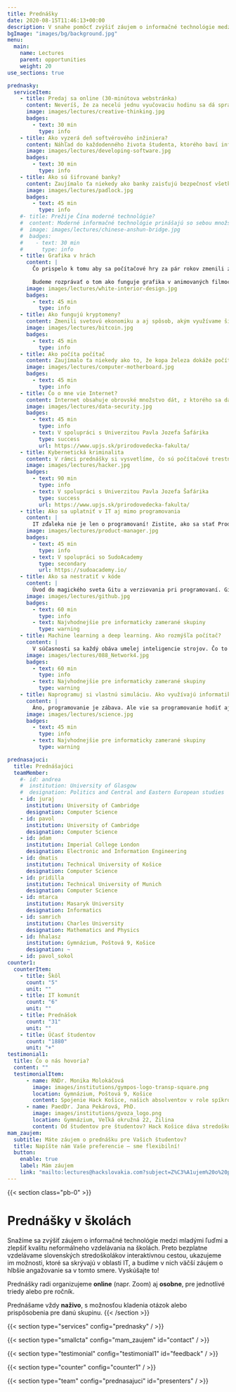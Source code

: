 ```yaml
---
title: Prednášky
date: 2020-08-15T11:46:13+00:00
description: V snahe pomôcť zvýšiť záujem o informačné technológie medzi mladými ľuďmi, ako aj zlepšiť kvalitu neformálneho vzdelávania na školách, sme sa rozhodli spustiť náš pilotný projekt odborných prednášok.
bgImage: "images/bg/background.jpg"
menu:
  main:
    name: Lectures
    parent: opportunities
    weight: 20
use_sections: true

prednasky:
  serviceItem:
    - title: Predaj sa online (30-minútova webstránka)
      content: Neveríš, že za necelú jednu vyučovaciu hodinu sa dá spraviť stránka, ktorá môže zažiariť? Čo keď ti povieme, že to možné je? Pridaj sa k nám a my ti ukážeme ako!
      image: images/lectures/creative-thinking.jpg
      badges:
        - text: 30 min
          type: info
    - title: Ako vyzerá deň softvérového inžiniera?
      content: Náhľad do každodenného života študenta, ktorého baví informatika a programovanie a to ako vyzerá jeho bežný deň v práci. Budeme hovoriť o tom, ako sa dostanú riadky programu “do produkcie” a ako sa minimalizuje možnosť chyby v programoch. Tiež spomenieme, že nie všetko je iba o písaní programov a že nie celý deň sa dá presediet pred počítačom. A na záver si spravíme náhľad do pracovných prostredí veľkých spoločností ako Google alebo Facebook.
      image: images/lectures/developing-software.jpg
      badges:
        - text: 30 min
          type: info
    - title: Ako sú šifrované banky?
      content: Zaujímalo ťa niekedy ako banky zaisťujú bezpečnosť všetkých ich transakcii a prečo je to dôležité? Na tejto prednáške si povieme, čo to je šifrovanie, ako funguje a vysvetíme ako banky šifrujú všetku svoju komunikáciu. Tiež si povieme, prečo dochádza k úniku informácii čo môže zanechať komunikáciu nezabezpečenou.
      image: images/lectures/padlock.jpg
      badges:
        - text: 45 min
          type: info
    #- title: Prežije Čína moderné technológie?
    #  content: Moderné informačné technológie prinášajú so sebou množstvo nových challenges pre autoritatívne systémy po celom svete, ktorých mocenský monopol býva mnohokrát výrazne erodovaný. Práve príklad Číny, ako historicky jeden z najviac a najlepšie kontrolovaných systémov, je zaujímave analyzovať v svetle súčasnej doby a COVID-19 krízy. Aký vplyv bude mať dnešná technológia, a najmä sociálne siete, na Čínsky autoritatívny systém?
    #  image: images/lectures/chinese-anshun-bridge.jpg
    #  badges:
    #    - text: 30 min
    #      type: info
    - title: Grafika v hrách
      content: |
        Čo prispelo k tomu aby sa počítačové hry za pár rokov zmenili z rozpixelovaných 2D plošinoviek na fotorealistické 3D hry na nerozoznanie od fotky alebo filmu?
        
        Budeme rozprávať o tom ako funguje grafika v animovaných filmoch alebo hrách a aké triky sa využívajú na docielenie dojmu, že ide o reálnu scénu. Tiež si povieme o tom, prečo je grafika výpočtovo veľmi náročná a častokrát ju zvládnu iba tie najlepšie počítače na trhu.
      image: images/lectures/white-interior-design.jpg
      badges:
        - text: 45 min
          type: info
    - title: Ako fungujú kryptomeny?
      content: Zmenili svetovú ekonomiku a aj spôsob, akým využívame šifrovanie v technológiách. Čím sú kryptomeny výnimočné, ako fungujú a ako si vytvoríš vlastnú peňaženku sa dozvieš na tomto workshope.
      image: images/lectures/bitcoin.jpg
      badges:
        - text: 45 min
          type: info
    - title: Ako počíta počítač
      content: Zaujímalo ťa niekedy ako to, že kopa železa dokáže počítať? Na tejto prednáške si ukážeme čo sa v skutočnosti deje ak kalkulačku na svojom počítači necháte spočítať 2 čísla a ako zo základných elektrických súčiastok, ktoré poznáme z fyziky, postaviť počítač.
      image: images/lectures/computer-motherboard.jpg
      badges:
        - text: 45 min
          type: info
    - title: Čo o mne vie Internet?
      content: Internet obsahuje obrovské množstvo dát, z ktorého sa dá zistiť veľa zaujímavých informácií. V prednáške si ukážeme niekoľko verejných zdrojov týchto informácií (nie len Google). Na pár minút z nás budú forenzní analytici a zahĺbime sa do vyhľadania informácií a zistíme či internet o nás nevie viac ako sme si mysleli.
      image: images/lectures/data-security.jpg
      badges:
        - text: 45 min
          type: info
        - text: V spolupráci s Univerzitou Pavla Jozefa Šafárika
          type: success
          url: https://www.upjs.sk/prirodovedecka-fakulta/
    - title: Kybernetická kriminalita
      content: V rámci prednášky si vysvetlíme, čo sú počítačové trestné činy a trestnoprávna zodpovednosť. Na praktických ukážkach a reálnych rozhodnutiach súdov si ukážeme čo znamená porušovanie autorských práv, krádež identity, porušovanie súkromia a ochrany osobných údajov na sociálnych sieťach. Súčasne ale aj vysvetlíme pojmy ako hacking, cracking, sniffing z pohľadu trestného práva.
      image: images/lectures/hacker.jpg
      badges:
        - text: 90 min
          type: info
        - text: V spolupráci s Univerzitou Pavla Jozefa Šafárika
          type: success
          url: https://www.upjs.sk/prirodovedecka-fakulta/
    - title: Ako sa uplatniť v IT aj mimo programovania
      content: |
        IT zďaleka nie je len o programovaní! Zistite, ako sa stať Produktovým manažérom, čo je momentálne jedna z najvyhľadávanejších pozícií v IT sektore, a taktiež ako riadia vývoj svojich digitálnych produktov top technologické firmy ako Spotify, Netflix a Google.
      image: images/lectures/product-manager.jpg
      badges:
        - text: 45 min
          type: info
        - text: V spolupráci so SudoAcademy
          type: secondary
          url: https://sudoacademy.io/
    - title: Ako sa nestratiť v kóde
      content: |
        Úvod do magického sveta Gitu a verziovania pri programovaní. Git je neodeliteľná súčasť života každého programátora, ktorý chce pracovať na projektoch v tíme. Budeme sa rozprávať o najpoužívanejšom nástroji pre správu git projektov - Githube a pozrieme sa na to ako sa využíva v praxi.
      image: images/lectures/github.jpg
      badges:
        - text: 60 min
          type: info
        - text: Najvhodnejšie pre informaticky zamerané skupiny
          type: warning
    - title: Machine learning a deep learning. Ako rozmýšľa počítač?
      content: |
        V súčasnosti sa každý obáva umelej inteligencie strojov. Čo to ale je umelá inteligencia alebo všeobecnejšie machinne learning? To, čo to je, a ako si vlastnú umelú inteligenciu môžeme naprogramovať do 30 minút sa dozviete práve na tejto prednáške.
      image: images/lectures/088_Network4.jpg
      badges:
        - text: 60 min
          type: info
        - text: Najvhodnejšie pre informaticky zamerané skupiny
          type: warning
    - title: Naprogramuj si vlastnú simuláciu. Ako využívajú informatiku vedci.
      content: |
        Áno, programovanie je zábava. Ale vie sa programovanie hodiť aj v živote vedca? Určite. Vedci používajú počítače napríklad na vytváranie simulácií. Ako naprogramovať jednoduchú simuláciu produkujúcu nádherné obrázky si vysvetlíme do 45 minút na tejto prednáške.
      image: images/lectures/science.jpg
      badges:
        - text: 45 min
          type: info
        - text: Najvhodnejšie pre informaticky zamerané skupiny
          type: warning

prednasajuci:
  title: Prednášajúci
  teamMember:
    #- id: andrea
    #  institution: University of Glasgow
    #  designation: Politics and Central and Eastern European studies
    - id: juraj
      institution: University of Cambridge
      designation: Computer Science
    - id: pavol
      institution: University of Cambridge
      designation: Computer Science
    - id: adam
      institution: Imperial College London
      designation: Electronic and Information Engineering
    - id: dmatis
      institution: Technical University of Košice
      designation: Computer Science
    - id: pridilla
      institution: Technical University of Munich
      designation: Computer Science
    - id: mtarca
      institution: Masaryk University
      designation: Informatics
    - id: samrich
      institution: Charles University
      designation: Mathematics and Physics
    - id: hhalasz
      institution: Gymnázium, Poštová 9, Košice
      designation: ~
    - id: pavol_sokol
counter1:
  counterItem:
    - title: Škôl
      count: "5"
      unit: ""
    - title: IT komunít
      count: "6"
      unit: ""
    - title: Prednášok
      count: "31"
      unit: ""
    - title: Účasť študentov
      count: "1880"
      unit: "+"
testimonial1:
  title: Čo o nás hovoria?
  content: ""
  testimonialItem:
      - name: RNDr. Monika Molokáčová
        image: images/institutions/gympos-logo-transp-square.png
        location: Gymnázium, Poštová 9, Košice
        content: Spojenie Hack Košice, našich absolventov v role spíkrov a našich žiakov v role poslucháčov malo na Poštovej úspech bez ohľadu na mimoriadnu situáciu a prerušenie vyučovania. Novému projektu HK in Schools držíme palce, aby aj do budúcna neformálne vzdelával žiakov a približoval im atraktívne témy z oblasti IT. Ďakujeme a tešíme sa na ďalšie Vaše nápady.
      - name: PaedDr. Jana Pekárová, PhD.
        image: images/institutions/gvoza_logo.png
        location: Gymnázium, Veľká okružná 22, Žilina
        content: Od študentov pre študentov? Hack Košice dáva stredoškolským študentom prístupným spôsobom možnosť nahliadnuť do zákulisia počítačových hier, do sveta počítačovej grafiky prepojeného s matematikou a modelovaním. Naši študenti sa dozvedeli viac nielen o svetle a tieni vo svojích obľúbených rolových hrách, ale i o ďalších problémoch riešených v informatike. Príležitosť klásť otázky, dostať zrozumiteľné odpovede a motivovať (sa) k informatike. Odporúčam!
mam_zaujem:
  subtitle: Máte záujem o prednášku pre Vašich študentov?
  title: Napíšte nám Vaše preferencie — sme flexibilní!
  button:
    enable: true
    label: Mám záujem
    link: "mailto:lectures@hackslovakia.com?subject=Z%C3%A1ujem%20o%20predn%C3%A1%C5%A1ku&body=Dobr%C3%BD%20de%C5%88%2C%0D%0A%0D%0AM%C3%A1m%20z%C3%A1ujem%20o%20predn%C3%A1%C5%A1ku%20...%20pre%20%C5%BEiakov%20mojej%20triedy.%20Vyhovoval%20by%20v%C3%A1m%20term%C3%ADn%20...%3F"
---
```


{{< section class="pb-0" >}}
# Prednášky v školách

Snažíme sa zvýšiť záujem o informačné technológie medzi mladými ľuďmi a zlepšiť kvalitu neformálneho vzdelávania na školách. Preto bezplatne vzdelávame slovenských stredoškolákov interaktívnou cestou, ukazujeme im možnosti, ktoré sa skrývajú v oblasti IT, a budíme v nich väčší záujem o hlbšie angažovanie sa v tomto smere. Vyskúšajte to!

<div class="alert alert-info" role="alert">

  Prednášky radi organizujeme **online** (napr. Zoom) aj **osobne**, pre jednotlivé triedy alebo pre ročník.

</div>

Prednášame vždy **naživo**, s možnosťou kladenia otázok alebo prispôsobenia pre danú skupinu.
{{< /section >}}

{{< section type="services" config="prednasky" / >}}

{{< section type="smallcta" config="mam_zaujem" id="contact" / >}}

{{< section type="testimonial" config="testimonial1" id="feedback" / >}}

{{< section type="counter" config="counter1" / >}}

{{< section type="team" config="prednasajuci" id="presenters" / >}}

